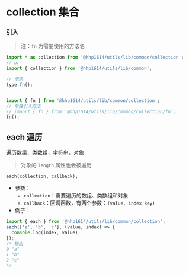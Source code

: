 # collection 集合

### 引入

> 注：`fn` 为需要使用的方法名

```js
import * as collection from '@hhp1614/utils/lib/common/collection';
// or
import { collection } from '@hhp1614/utils/lib/common';

// 使用
type.fn();


import { fn } from '@hhp1614/utils/lib/common/collection';
// 单独引入方法
// import { fn } from '@hhp1614/utils/lib/common/collection/fn';
fn();
```

## each 遍历

遍历数组，类数组，字符串，对象

> 对象的 `length` 属性也会被遍历

```text
each(collection, callback);
```

- 参数：
    - `collection`：需要遍历的数组、类数组和对象
    - `callback`：回调函数，有两个参数：`(value, index|key)`
- 例子：
```js
import { each } from '@hhp1614/utils/lib/common/collection';
each(['a', 'b', 'c'], (value, index) => {
  console.log(index, value);
});
/* 输出
0 "a"
1 "b"
2 "c"
*/
```
